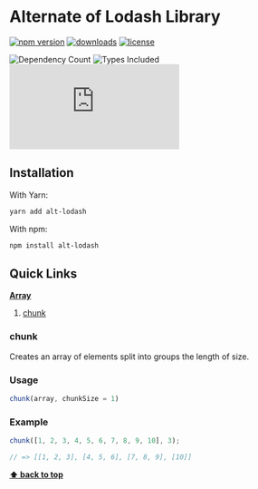 # Alternate of Lodash Library

[![npm version](https://badge.fury.io/js/alt-lodash.svg)][npm_url]
[![downloads](https://img.shields.io/npm/dt/alt-lodash.svg)][npm_url]
[![license](https://img.shields.io/npm/l/alt-lodash.svg)][npm_url]

![Dependency Count](https://badgen.net/bundlephobia/dependency-count/alt-lodash)
![Types Included](https://badgen.net/npm/types/alt-lodash)
[![gzip size](https://img.badgesize.io/https:/unpkg.com/alt-lodash/dist/alt-lodash.cjs.production.min.js?label=gzip&compression=gzip)](https:/unpkg.com/alt-lodash/dist/alt-lodash.cjs.production.min.js)


[npm_url]: https://www.npmjs.org/package/alt-lodash

## Installation

With Yarn:

```bash
yarn add alt-lodash
```

With npm:

```bash
npm install alt-lodash
```

## Quick Links

**[Array](#array)**

1. [chunk](#chunk)





### chunk

Creates an array of elements split into groups the length of size.
### Usage
```ts
chunk(array, chunkSize = 1)
```

### Example
```ts
chunk([1, 2, 3, 4, 5, 6, 7, 8, 9, 10], 3);

// => [[1, 2, 3], [4, 5, 6], [7, 8, 9], [10]]
```

**[⬆ back to top](#quick-links)**